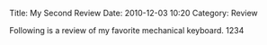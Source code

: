 Title: My Second Review
Date: 2010-12-03 10:20
Category: Review

Following is a review of my favorite mechanical keyboard.
1234
